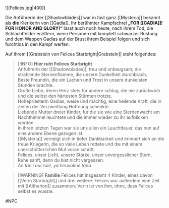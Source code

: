![[Felices.jpg|400]]

Die Anführerin der [[Shadowblades]] war in fast ganz [[Mysteria]] bekannt als **die** Klerikerin von [[Gadia]]. Ihr berühmter Kampfschrei **„FOR [[GADIA]]! FOR HONOR AND GLORY!“** lässt auch noch heute, nach ihrem Tod, die Schlachtfelder erzittern, wenn Personen mit komplett schwarzer Rüstung und dem Wappen Gadias auf der Brust ihrem Beispiel folgen und sich furchtlos in den Kampf werfen.

Auf ihrem [[Grabstein von Felices Starbright|Grabstein]] steht folgendes:

>[!INFO] **Hier ruht Felices Starbright**  
Anführerin der [[Shadowblades]], treu und unbeugsam; die strahlende Sternenflamme, die unsere Dunkelheit durchbrach.  
Beste Freundin, die ein Lachen und Trost in unsere dunkelsten Stunden brachte.  
Große Liebe, deren Herz stets für andere schlug, die nie zurückwich und die selbst den härtesten Stürmen trotzte.  
Hohepriesterin Gadias, weise und mächtig, eine heilende Kraft, die in Zeiten der Verzweiflung Hoffnung schenkte.  
Liebende Mutter dreier Kinder, für die sie wie eine Sternenwacht am Nachthimmel leuchtete und die immer wieder zu ihr aufblicken werden.  
In ihren letzten Tagen war sie uns allen ein Leuchtfeuer, das nun auf eine andere Ebene gezogen ist.  
[[Mysteria]] verneigt sich in tiefer Dankbarkeit und erinnert sich an die treue Kriegerin, die so viele Leben rettete und die mit einem unerschütterlichen Mut voran schritt.  
Felices, unser Licht, unsere Stärke, unser unvergesslicher Stern.  
Ruhe sanft, denn du bist nicht vergessen.  
_An tan i aur tulë, yá hiruvalmë tána._

>[!WARNING] **Familie**
>Felices hat insgesamt 4 Kinder, eines davon [[Verin Starbright]] und drei weitere.
>Felices war außerdem eine Zeit mit [[Altherion]] zusammen; Verin ist von ihm, ohne, dass Felices selbst es wusste.

#NPC